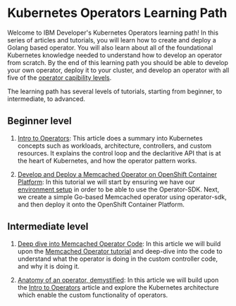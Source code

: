 # Kubernetes Operators Learning Path

Welcome to IBM Developer's Kubernetes Operators learning path! In this series of articles and tutorials, you will learn how to create and deploy a Golang based operator. You will also 
learn about all of the foundational Kubernetes knowledge needed to understand how to develop
an operator from scratch. By the end of this learning path you should be able to develop
your own operator, deploy it to your cluster, and develop an operator with all five of 
the [operator capibility levels](https://sdk.operatorframework.io/docs/advanced-topics/operator-capabilities/operator-capabilities/).

The learning path has several levels of tutorials, starting from beginner, to intermediate, 
to advanced.

## Beginner level
1. [Intro to Operators](https://github.ibm.com/TT-ISV-org/operator/blob/main/INTRO_TO_OPERATORS.md): This article does a summary into Kubernetes concepts such as workloads, architecture, controllers, and custom resources. It explains the control loop and the declaritive API that is 
at the heart of Kubernetes, and how the operator pattern works.

2. [Develop and Deploy a Memcached Operator on OpenShift Container Platform](https://github.ibm.com/TT-ISV-org/operator/blob/main/BEGINNER_TUTORIAL.md): 
In this tutorial we will start by ensuring we have our [environment setup](https://github.ibm.com/TT-ISV-org/operator/blob/main/installation.md) in order to be able to use the Operator-SDK. Next, we create a simple Go-based Memcached operator using operator-sdk, and then deploy it onto the OpenShift Container Platform. 

## Intermediate level
1. [Deep dive into Memcached Operator Code](https://github.ibm.com/TT-ISV-org/operator/blob/main/INTERMEDIATE_TUTORIAL.md): In this article we will build upon the [Memcached Operator tutorial](https://github.ibm.com/TT-ISV-org/operator/blob/main/BEGINNER_TUTORIAL.md) and deep-dive into the code to understand what the operator is doing in the custom controller code, and why it is doing it.

2. [Anatomy of an operator, demystified](https://github.ibm.com/TT-ISV-org/operator/blob/main/articles/demystified.md): In this article we will build upon the [Intro to Operators](https://github.ibm.com/TT-ISV-org/operator/blob/main/INTRO_TO_OPERATORS.md) article and explore
the Kubernetes architecture which enable the custom functionality of operators.
